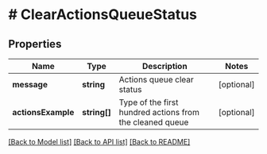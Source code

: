 # # ClearActionsQueueStatus

## Properties

Name | Type | Description | Notes
------------ | ------------- | ------------- | -------------
**message** | **string** | Actions queue clear status | [optional]
**actionsExample** | **string[]** | Type of the first hundred actions from the cleaned queue | [optional]

[[Back to Model list]](../../README.md#models) [[Back to API list]](../../README.md#endpoints) [[Back to README]](../../README.md)
